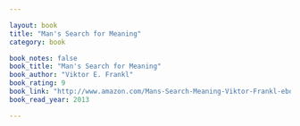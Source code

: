 ```yaml
---

layout: book
title: "Man's Search for Meaning"
category: book

book_notes: false
book_title: "Man's Search for Meaning"
book_author: "Viktor E. Frankl"
book_rating: 9
book_link: "http://www.amazon.com/Mans-Search-Meaning-Viktor-Frankl-ebook/dp/B009U9S6FI/"
book_read_year: 2013

---
```

